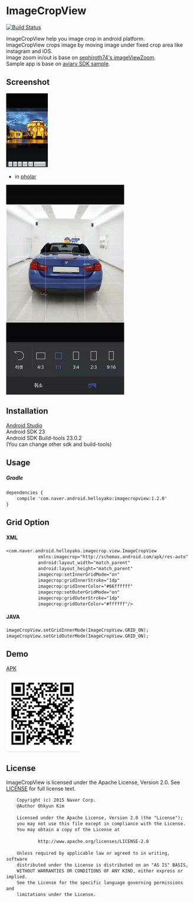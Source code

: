 # ImageCropView
[![Build Status](https://travis-ci.org/naver/android-imagecropview.svg?branch=master)](https://travis-ci.org/naver/android-imagecropview)  

ImageCropView help you image crop in android platform.  
ImageCropView crops image by moving image under fixed crop area like instagram and iOS.  
Image zoom in/out is base on [sephiroth74's imageViewZoom](https://github.com/sephiroth74/ImageViewZoom).  
Sample app is base on [aviary SDK sample](https://developers.aviary.com).

## Screenshot
![screenshot](doc/img/screenshot.png)

- in [pholar](https://play.google.com/store/apps/details?id=com.naver.android.pholar)

![screenshot](doc/img/pholar.gif)
## Installation
[Android Studio](http://developer.android.com/sdk/index.html)  
Android SDK 23  
Android SDK Build-tools 23.0.2  
(You can change other sdk and build-tools)  

## Usage
##### Gradle
	dependencies {
	    compile 'com.naver.android.helloyako:imagecropview:1.2.0'
	}
	
## Grid Option
#### XML
    <com.naver.android.helloyako.imagecrop.view.ImageCropView
                xmlns:imagecrop="http://schemas.android.com/apk/res-auto"
                android:layout_width="match_parent"
                android:layout_height="match_parent"
                imagecrop:setInnerGridMode="on"
                imagecrop:gridInnerStroke="1dp"
                imagecrop:gridInnerColor="#66ffffff"
                imagecrop:setOuterGridMode="on"
                imagecrop:gridOuterStroke="1dp"
                imagecrop:gridOuterColor="#ffffff"/>

#### JAVA
    imageCropView.setGridInnerMode(ImageCropView.GRID_ON);
    imageCropView.setGridOuterMode(ImageCropView.GRID_ON);
                


## Demo
[APK](https://github.com/naver/android-imagecropview/raw/master/apk/app-release.apk)  

![qrcode](doc/img/apk_qrcode.png)

## License
ImageCropView is licensed under the Apache License, Version 2.0.
See [LICENSE](LICENSE.txt) for full license text.

        Copyright (c) 2015 Naver Corp.
        @Author Ohkyun Kim

        Licensed under the Apache License, Version 2.0 (the "License");
        you may not use this file except in compliance with the License.
        You may obtain a copy of the License at

                http://www.apache.org/licenses/LICENSE-2.0

        Unless required by applicable law or agreed to in writing, software
        distributed under the License is distributed on an "AS IS" BASIS,
        WITHOUT WARRANTIES OR CONDITIONS OF ANY KIND, either express or implied.
        See the License for the specific language governing permissions and
        limitations under the License.
